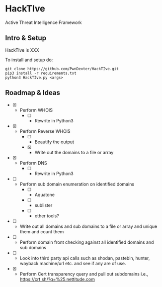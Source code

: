 # HackTIve
Active Threat Intelligence Framework

## Intro & Setup

HackTIve is XXX

To install and setup do:
```
git clone https://github.com/PwnDexter/HackTIve.git
pip3 install -r requirements.txt
python3 HackTIve.py <args>
```

## Roadmap & Ideas

- [x] - Perform WHOIS
    - [ ] - Rewrite in Python3
- [x] - Perform Reverse WHOIS
    - [ ] - Beautify the output
    - [x] - Write out the domains to a file or array
- [x] - Perform DNS
    - [ ] - Rewrite in Python3
- [ ] - Perform sub domain enumeration on identified domains
    - [ ] - Aquatone
    - [ ] - sublister
    - [ ] - other tools?
- [ ] - Write out all domains and sub domains to a file or array and unique them and count them
- [ ] - Perform domain front checking against all identified domains and sub domains
- [ ] - Look into third party api calls such as shodan, pastebin, hunter, wayback machine/url etc. and see if any are of use.
- [x] - Perform Cert transparency query and pull out subdomains i.e., https://crt.sh/?q=%25.nettitude.com
